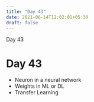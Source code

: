 ```yaml
---
title: "Day 43"
date: 2021-06-14T12:02:01+05:30
draft: false
---
```


Day 43

# Day 43

* Neuron in a neural network
* Weights in ML or DL
* Transfer Learning

